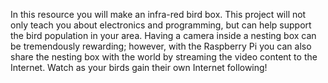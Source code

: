 In this resource you will make an infra-red bird box. This project will not only teach you about electronics and programming, but can help support the bird population in your area. Having a camera inside a nesting box can be tremendously rewarding; however, with the Raspberry Pi you can also share the nesting box with the world by streaming the video content to the Internet. Watch as your birds gain their own Internet following!
